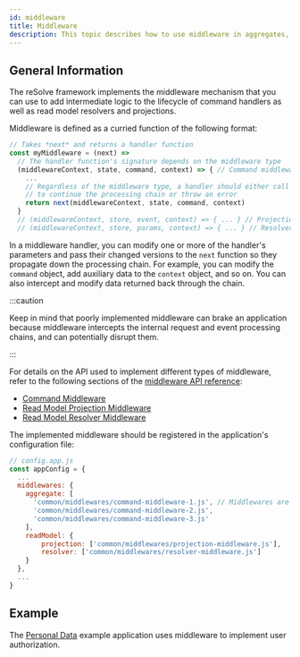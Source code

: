 ```yaml
---
id: middleware
title: Middleware
description: This topic describes how to use middleware in aggregates, read model resolvers, and projections.
---
```


## General Information

The reSolve framework implements the middleware mechanism that you can use to add intermediate logic to the lifecycle of command handlers as well as read model resolvers and projections.

Middleware is defined as a curried function of the following format:

```js
// Takes *next* and returns a handler function
const myMiddleware = (next) =>
  // The handler function's signature depends on the middleware type
  (middlewareContext, state, command, context) => { // Command middleware handler
    ...
    // Regardless of the middleware type, a handler should either call **next** at the end
    // to continue the processing chain or throw an error
    return next(middlewareContext, state, command, context)
  }
  // (middlewareContext, store, event, context) => { ... } // Projection middleware handler
  // (middlewareContext, store, params, context) => { ... } // Resolver middleware handler
```

In a middleware handler, you can modify one or more of the handler's parameters and pass their changed versions to the `next` function so they propagate down the processing chain. For example, you can modify the `command` object, add auxiliary data to the `context` object, and so on. You can also intercept and modify data returned back through the chain.

:::caution

Keep in mind that poorly implemented middleware can brake an application because middleware intercepts the internal request and event processing chains, and can potentially disrupt them.

:::

For details on the API used to implement different types of middleware, refer to the following sections of the [middleware API reference](api/middleware.md):

- [Command Middleware](api/middleware.md#command-middleware)
- [Read Model Projection Middleware](api/middleware.md#read-model-projection-middleware)
- [Read Model Resolver Middleware](api/middleware.md#read-model-resolver-middleware)

The implemented middleware should be registered in the application's configuration file:

```js
// config.app.js
const appConfig = {
  ...
  middlewares: {
    aggregate: [
      'common/middlewares/command-middleware-1.js', // Middlewares are invoked in the order that they are defined in the config
      'common/middlewares/command-middleware-2.js',
      'common/middlewares/command-middleware-3.js'
    ],
    readModel: {
        projection: ['common/middlewares/projection-middleware.js'],
        resolver: ['common/middlewares/resolver-middleware.js']
    }
  },
  ...
}
```

## Example

The [Personal Data](https://github.com/reimagined/resolve/tree/dev/examples/ts/personal-data) example application uses middleware to implement user authorization.
